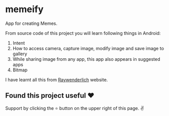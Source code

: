 # memeify
App for creating Memes.

From source code of this project you will learn following things in Android:
1) Intent
2) How to access camera, capture image, modify image and save image to gallery
3) While sharing image from any app, this app also appears in suggested apps
4) Bitmap

I have learnt all this from [Raywenderlich](https://www.raywenderlich.com/4700198-android-intents-tutorial-with-kotlin) website.

## Found this project useful ❤️
Support by clicking the ⭐️ button on the upper right of this page. ✌️
